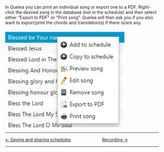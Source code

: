 In Quelea you can print an individual song or export one to a PDF.
Right-click the desired song in the database (not in the schedule) and
then select either “Export to PDF” or “Print song”. Quelea will then ask
you if you also want to export/print the chords and translation(s) if
there is/are any.

![](Quelea_manual-e-075.png)

-----



[← Saving and sharing
schedules](Saving_and_sharing_schedules "Saving and sharing schedules")
&nbsp;&nbsp;&nbsp;&nbsp;&nbsp;&nbsp;&nbsp;&nbsp;&nbsp;&nbsp;&nbsp;&nbsp;&nbsp;&nbsp;&nbsp;&nbsp;&nbsp;&nbsp;&nbsp;&nbsp;&nbsp;&nbsp;&nbsp;&nbsp; [Recording →](Recording "Recording")

---
